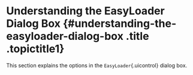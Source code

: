 Understanding the EasyLoader Dialog Box {#understanding-the-easyloader-dialog-box .title .topictitle1}
=======================================

This section explains the options in the `EasyLoader`{.uicontrol} dialog box.

